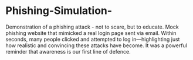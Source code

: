 # Phishing-Simulation-
Demonstration of a phishing attack - not to scare, but to educate. Mock phishing website that mimicked a real login page sent via email. Within seconds, many people clicked and attempted to log in—highlighting just how realistic and convincing these attacks have become. It was a powerful reminder that awareness is our first line of defence.
